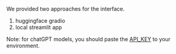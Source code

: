 We provided two approaches for the interface. 
1. huggingface gradio
2. local streamlit app

Note: for chatGPT models, you should paste the [API_KEY](https://help.openai.com/en/articles/5112595-best-practices-for-api-key-safety) to your environment. 
